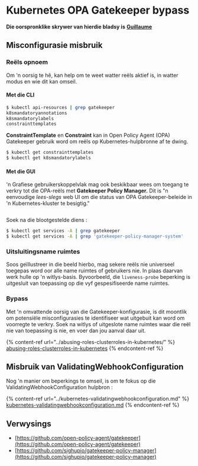 # Kubernetes OPA Gatekeeper bypass

**Die oorspronklike skrywer van hierdie bladsy is** [**Guillaume**](https://www.linkedin.com/in/guillaume-chapela-ab4b9a196)

## Misconfigurasie misbruik

### Reëls opnoem

Om 'n oorsig te hê, kan help om te weet watter reëls aktief is, in watter modus en wie dit kan omseil.

#### Met die CLI
```bash
$ kubectl api-resources | grep gatekeeper
k8smandatoryannotations                                                             constraints.gatekeeper.sh/v1beta1                  false        K8sMandatoryAnnotations
k8smandatorylabels                                                                  constraints.gatekeeper.sh/v1beta1                  false        K8sMandatoryLabel
constrainttemplates                                                                 templates.gatekeeper.sh/v1                         false        ConstraintTemplate
```
**ConstraintTemplate** en **Constraint** kan in Open Policy Agent (OPA) Gatekeeper gebruik word om reëls op Kubernetes-hulpbronne af te dwing.
```bash
$ kubectl get constrainttemplates
$ kubectl get k8smandatorylabels
```
#### Met die GUI

'n Grafiese gebruikerskoppelvlak mag ook beskikbaar wees om toegang te verkry tot die OPA-reëls met **Gatekeeper Policy Manager.** Dit is "n eenvoudige _lees-slegs_ web UI om die status van OPA Gatekeeper-beleide in 'n Kubernetes-kluster te besigtig."

<figure><img src="../../../.gitbook/assets/05-constraints.png" alt=""><figcaption></figcaption></figure>

Soek na die blootgestelde diens :
```bash
$ kubectl get services -A | grep gatekeeper
$ kubectl get services -A | grep 'gatekeeper-policy-manager-system'
```
### Uitsluitingsname ruimtes

Soos geïllustreer in die beeld hierbo, mag sekere reëls nie universeel toegepas word oor alle name ruimtes of gebruikers nie. In plaas daarvan werk hulle op 'n witlys-basis. Byvoorbeeld, die `liveness-probe` beperking is uitgesluit van toepassing op die vyf gespesifiseerde name ruimtes.

### Bypass

Met 'n omvattende oorsig van die Gatekeeper-konfigurasie, is dit moontlik om potensiële misconfigurasies te identifiseer wat uitgebuit kan word om voorregte te verkry. Soek na witlys of uitgeslote name ruimtes waar die reël nie van toepassing is nie, en voer dan jou aanval daar uit.

{% content-ref url="../abusing-roles-clusterroles-in-kubernetes/" %}
[abusing-roles-clusterroles-in-kubernetes](../abusing-roles-clusterroles-in-kubernetes/)
{% endcontent-ref %}

## Misbruik van ValidatingWebhookConfiguration

Nog 'n manier om beperkings te omseil, is om te fokus op die ValidatingWebhookConfiguration hulpbron :&#x20;

{% content-ref url="../kubernetes-validatingwebhookconfiguration.md" %}
[kubernetes-validatingwebhookconfiguration.md](../kubernetes-validatingwebhookconfiguration.md)
{% endcontent-ref %}

## Verwysings

* [https://github.com/open-policy-agent/gatekeeper](https://github.com/open-policy-agent/gatekeeper)
* [https://github.com/sighupio/gatekeeper-policy-manager](https://github.com/sighupio/gatekeeper-policy-manager)
